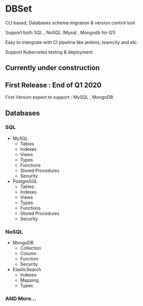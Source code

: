 # DBSet

CLI based, Databases schema migration & version control tool

Support both SQL , NoSQL (Mysql , Mongodb for Q1)

Easy to intergrate with CI pipeline like jenkins, teamcity and etc.

Support Kubernetes testing & deployment
## Currently under construction 

## First Release : End of Q1 2020 

First Version expect to support : MySQL , MongoDB

## Databases
### SQL 
  * MySQL
    * Tables
    * Indexes
    * Views
    * Types
    * Functions
    * Stored Procedures
    * Security
  * PostgreSQL
    * Tables
    * Indexes
    * Views
    * Types
    * Functions
    * Stored Procedures
    * Security

### NoSQL
  * MongoDB
    * Collection
    * Column
    * Function
    * Security
  * ElasticSearch
    * Indexes
    * Mapping
    * Types
    
### AND More...



